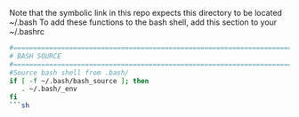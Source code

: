Note that the symbolic link in this repo expects this directory to be located ~/.bash
To add these functions to the bash shell, add this section to your ~/.bashrc






```sh
#=================================================================================================#
# BASH SOURCE
#=================================================================================================#
#Source bash shell from .bash/ 
if [ -f ~/.bash/bash_source ]; then
   . ~/.bash/_env
fi
```sh
